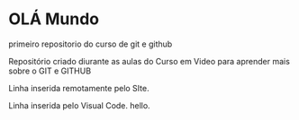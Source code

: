 # OLÁ Mundo
 primeiro repositorio do curso de git e github


Repositório criado diurante as aulas do Curso em Video para 
aprender mais sobre o GIT e GITHUB

Linha inserida remotamente pelo SIte.

Linha inserida pelo Visual Code.
hello.
